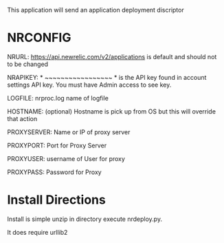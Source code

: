 This application will send an application deployment discriptor 

# NRCONFIG
NRURL: https://api.newrelic.com/v2/applications is default and should not to be changed

NRAPIKEY: * ~~~~~~~~~~~~~~~~~ * is the API key found in account settings API key.  You must have Admin access to see key.

LOGFILE: nrproc.log name of logfile


HOSTNAME:  (optional) Hostname is pick up from OS but this will override that action

PROXYSERVER: Name or IP of proxy server

PROXYPORT: Port for Proxy Server

PROXYUSER: username of User for proxy

PROXYPASS: Password for Proxy

# Install Directions
Install is simple unzip in directory execute nrdeploy.py.  


It does require urllib2


